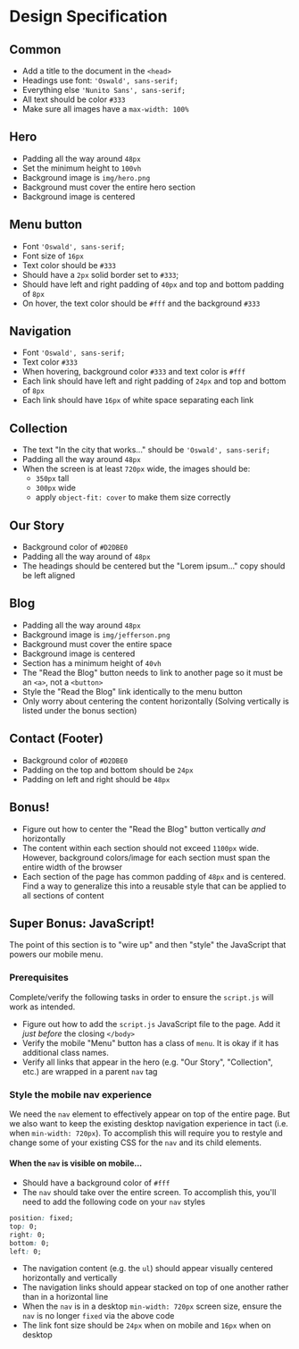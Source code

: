 # Design Specification

## Common
- Add a title to the document in the `<head>`
- Headings use font: `'Oswald', sans-serif;`
- Everything else `'Nunito Sans', sans-serif;`
- All text should be color `#333`
- Make sure all images have a `max-width: 100%`

## Hero
- Padding all the way around `48px`
- Set the minimum height to `100vh`
- Background image is `img/hero.png`
- Background must cover the entire hero section
- Background image is centered

## Menu button
- Font `'Oswald', sans-serif;`
- Font size of `16px`
- Text color should be `#333`
- Should have a `2px` solid border set to `#333`;
- Should have left and right padding of `40px` and top and bottom padding of `8px`
- On hover, the text color should be `#fff` and the background `#333`

## Navigation
- Font `'Oswald', sans-serif;`
- Text color `#333`
- When hovering, background color `#333` and text color is `#fff`
- Each link should have left and right padding of `24px` and top and bottom of `8px`
- Each link should have `16px` of white space separating each link

## Collection
- The text "In the city that works..." should be `'Oswald', sans-serif;`
- Padding all the way around `48px`
- When the screen is at least `720px` wide, the images should be:
  - `350px` tall
  - `300px` wide
  - apply `object-fit: cover` to make them size correctly

## Our Story
- Background color of `#D2DBE0`
- Padding all the way around of `48px`
- The headings should be centered but the "Lorem ipsum..." copy should be left aligned

## Blog
- Padding all the way around `48px`
- Background image is `img/jefferson.png`
- Background must cover the entire space
- Background image is centered
- Section has a minimum height of `40vh`
- The "Read the Blog" button needs to link to another page so it must be an `<a>`, not a `<button>`
- Style the "Read the Blog" link identically to the menu button
- Only worry about centering the content horizontally (Solving vertically is listed under the bonus section)

## Contact (Footer)
- Background color of `#D2DBE0`
- Padding on the top and bottom should be `24px`
- Padding on left and right should be `48px`

## Bonus!
- Figure out how to center the "Read the Blog" button vertically _and_ horizontally
- The content within each section should not exceed `1100px` wide. However, background colors/image for each section must span the entire width of the browser
- Each section of the page has common padding of `48px` and is centered. Find a way to generalize this into a reusable style that can be applied to all sections of content

## Super Bonus: JavaScript!

The point of this section is to "wire up" and then "style" the JavaScript that powers
our mobile menu.

### Prerequisites

Complete/verify the following tasks in order to ensure the `script.js` will work as intended.

- Figure out how to add the `script.js` JavaScript file to the page. Add it _just before_ the closing `</body>`
- Verify the mobile "Menu" button has a class of `menu`. It is okay if it has additional class names.
- Verify all links that appear in the hero (e.g. "Our Story", "Collection", etc.) are wrapped in a parent `nav` tag

### Style the mobile nav experience

We need the `nav` element to effectively appear on top of the entire page. But we also want to keep the existing
desktop navigation experience in tact (i.e. when `min-width: 720px`). To accomplish this will require you to restyle
and change some of your existing CSS for the `nav` and its child elements.

#### When the `nav` is visible on mobile...

- Should have a background color of `#fff`
- The `nav` should take over the entire screen. To accomplish this, you'll need to add the following code on your `nav` styles

```css
position: fixed;
top: 0;
right: 0;
bottom: 0;
left: 0;
```

- The navigation content (e.g. the `ul`) should appear visually centered horizontally and vertically
- The navigation links should appear stacked on top of one another rather than in a horizontal line
- When the `nav` is in a desktop `min-width: 720px` screen size, ensure the `nav` is no longer `fixed` via the above code
- The link font size should be `24px` when on mobile and `16px` when on desktop
